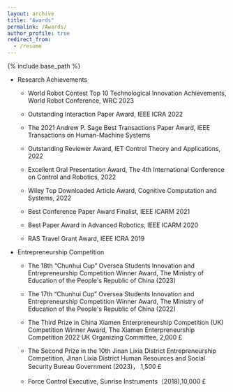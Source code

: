 ```yaml
---
layout: archive
title: "Awards"
permalink: /Awards/
author_profile: true
redirect_from:
  - /resume
---
```


{% include base_path %}


* Research Achievements

    * World Robot Contest Top 10 Technological Innovation Achievements, World Robot Conference, WRC 2023 

    * Outstanding Interaction Paper Award, IEEE ICRA 2022

    * The 2021 Andrew P. Sage Best Transactions Paper Award, IEEE Transactions on Human-Machine Systems

    * Outstanding Reviewer Award, IET Control Theory and Applications, 2022

    * Excellent Oral Presentation Award, The 4th International Conference on Control and Robotics, 2022

    * Wiley Top Downloaded Article Award, Cognitive Computation and Systems, 2022

    * Best Conference Paper Award Finalist, IEEE ICARM 2021

    * Best Paper Award in Advanced Robotics, IEEE ICARM 2020

    * RAS Travel Grant Award, IEEE ICRA 2019

* Entrepreneurship Competition

    * The 18th “Chunhui Cup” Oversea Students Innovation and Entrepreneurship Competition Winner Award, The Ministry of Education of the People's Republic of China (2023)
      
    * The 17th “Chunhui Cup” Oversea Students Innovation and Entrepreneurship Competition Winner Award, The Ministry of Education of the People's Republic of China (2022)

    * The Third Prize in China Xiamen Enterpreneurship Competition (UK) Competition Winner Award, The Xiamen Enterpreneurship Competition 2022 UK Organizing Committee, 2,000 £

    * The Second Prize in the 10th Jinan Lixia District Entrepreneurship Competition, Jinan Lixia District Human Resources and Social Security Bureau Government (2023)， 1,500 £

    * Force Control Executive, Sunrise Instruments（2018),10,000 £
